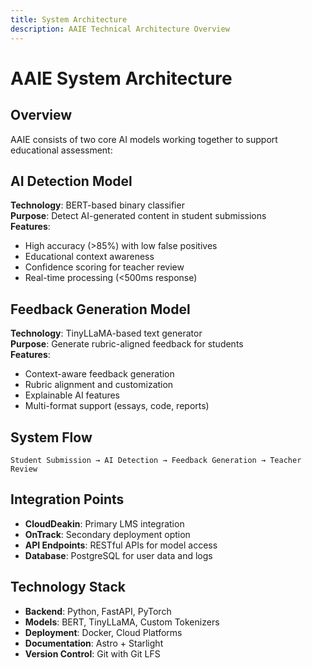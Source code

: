 ```yaml
---
title: System Architecture
description: AAIE Technical Architecture Overview
---
```


# AAIE System Architecture

## Overview

AAIE consists of two core AI models working together to support educational assessment:

## AI Detection Model

**Technology**: BERT-based binary classifier  
**Purpose**: Detect AI-generated content in student submissions  
**Features**:
- High accuracy (>85%) with low false positives
- Educational context awareness
- Confidence scoring for teacher review
- Real-time processing (<500ms response)

## Feedback Generation Model

**Technology**: TinyLLaMA-based text generator  
**Purpose**: Generate rubric-aligned feedback for students  
**Features**:
- Context-aware feedback generation
- Rubric alignment and customization
- Explainable AI features
- Multi-format support (essays, code, reports)

## System Flow

```
Student Submission → AI Detection → Feedback Generation → Teacher Review
```

## Integration Points

- **CloudDeakin**: Primary LMS integration
- **OnTrack**: Secondary deployment option
- **API Endpoints**: RESTful APIs for model access
- **Database**: PostgreSQL for user data and logs

## Technology Stack

- **Backend**: Python, FastAPI, PyTorch
- **Models**: BERT, TinyLLaMA, Custom Tokenizers
- **Deployment**: Docker, Cloud Platforms
- **Documentation**: Astro + Starlight
- **Version Control**: Git with Git LFS
